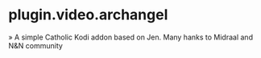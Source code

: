 # plugin.video.archangel
» A simple Catholic Kodi addon based on Jen.
Many hanks to Midraal and N&N community 